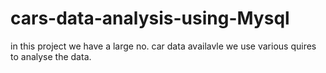# cars-data-analysis-using-Mysql
in this project we have a large no. car data availavle we use various quires to analyse the data.
